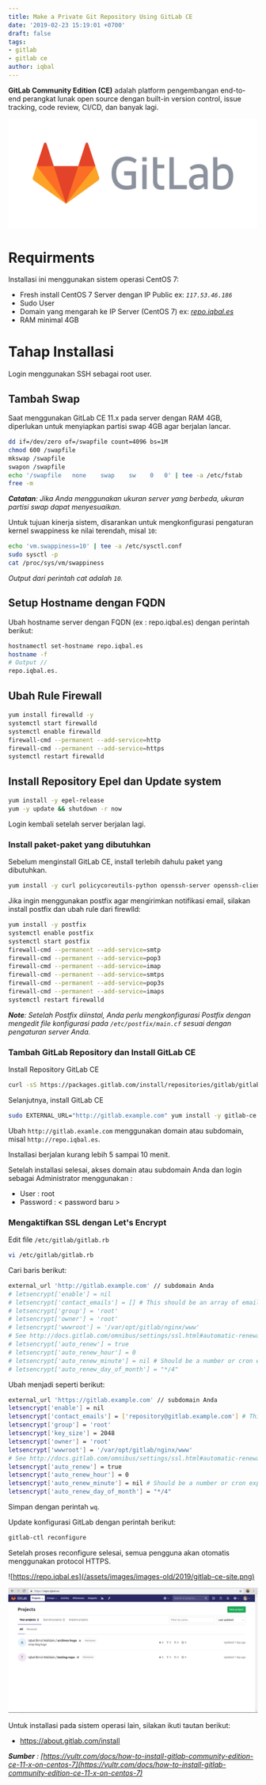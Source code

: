 ```yaml
---
title: Make a Private Git Repository Using GitLab CE
date: '2019-02-23 15:19:01 +0700'
draft: false
tags:
- gitlab
- gitlab ce
author: iqbal
---
```


**GitLab Community Edition (CE)** adalah platform pengembangan end-to-end perangkat lunak open source dengan built-in version control, issue tracking, code review, CI/CD, dan banyak lagi.

![GitLab CE](/assets/images/images-old/2019/gitlab-ce.png)

# Requirments

Installasi ini menggunakan sistem operasi CentOS 7:

- Fresh install CentOS 7 Server dengan IP Public ex: _`117.53.46.186`_
- Sudo User
- Domain yang mengarah ke IP Server (CentOS 7) ex: [_repo.iqbal.es_](https://repo.iqbal.es)
- RAM minimal 4GB

# Tahap Installasi

Login menggunakan SSH sebagai root user.

## Tambah Swap

Saat menggunakan GitLab CE 11.x pada server dengan RAM 4GB, diperlukan untuk menyiapkan partisi swap 4GB agar berjalan lancar.

```bash
dd if=/dev/zero of=/swapfile count=4096 bs=1M
chmod 600 /swapfile
mkswap /swapfile
swapon /swapfile
echo '/swapfile   none    swap    sw    0   0' | tee -a /etc/fstab
free -m
```

_**Catatan**: Jika Anda menggunakan ukuran server yang berbeda, ukuran partisi swap dapat menyesuaikan._

Untuk tujuan kinerja sistem, disarankan untuk mengkonfigurasi pengaturan kernel swappiness ke nilai terendah, misal `10`:

```bash
echo 'vm.swappiness=10' | tee -a /etc/sysctl.conf
sudo sysctl -p
cat /proc/sys/vm/swappiness
```

_Output dari perintah cat adalah `10`._

## Setup Hostname dengan FQDN

Ubah hostname server dengan FQDN (ex : repo.iqbal.es) dengan perintah berikut:

```bash
hostnamectl set-hostname repo.iqbal.es
hostname -f
# Output //
repo.iqbal.es.
```

## Ubah Rule Firewall
```bash
yum install firewalld -y
systemctl start firewalld
systemctl enable firewalld
firewall-cmd --permanent --add-service=http
firewall-cmd --permanent --add-service=https
systemctl restart firewalld
```

## Install Repository Epel dan Update system
```bash
yum install -y epel-release
yum -y update && shutdown -r now
```
Login kembali setelah server berjalan lagi.

### Install paket-paket yang dibutuhkan
Sebelum menginstall GitLab CE, install terlebih dahulu paket yang dibutuhkan.

```bash
yum install -y curl policycoreutils-python openssh-server openssh-clients
```

Jika ingin menggunakan postfix agar mengirimkan notifikasi email, silakan install postfix dan ubah rule dari firewlld:

```bash
yum install -y postfix
systemctl enable postfix
systemctl start postfix
firewall-cmd --permanent --add-service=smtp
firewall-cmd --permanent --add-service=pop3
firewall-cmd --permanent --add-service=imap
firewall-cmd --permanent --add-service=smtps
firewall-cmd --permanent --add-service=pop3s
firewall-cmd --permanent --add-service=imaps
systemctl restart firewalld
```
_**Note**: Setelah Postfix diinstal, Anda perlu mengkonfigurasi Postfix dengan mengedit file konfigurasi pada `/etc/postfix/main.cf` sesuai dengan pengaturan server Anda._

### Tambah GitLab Repository dan Install GitLab CE

Install Repository GitLab CE

```bash
curl -sS https://packages.gitlab.com/install/repositories/gitlab/gitlab-ce/script.rpm.sh | bash
```
Selanjutnya, install GitLab CE

```bash
sudo EXTERNAL_URL="http://gitlab.example.com" yum install -y gitlab-ce
```
Ubah `http://gitlab.examle.com` menggunakan domain atau subdomain, misal `http://repo.iqbal.es`.

Installasi berjalan kurang lebih 5 sampai 10 menit.

Setelah installasi selesai, akses domain atau subdomain Anda dan login sebagai Administrator menggunakan :

- User : root
- Password : < password baru >

### Mengaktifkan SSL dengan Let's Encrypt

Edit file `/etc/gitlab/gitlab.rb`

```bash
vi /etc/gitlab/gitlab.rb
```

Cari baris berikut:

```bash
external_url 'http://gitlab.example.com' // subdomain Anda
# letsencrypt['enable'] = nil
# letsencrypt['contact_emails'] = [] # This should be an array of email addresses to add as contacts
# letsencrypt['group'] = 'root'
# letsencrypt['owner'] = 'root'
# letsencrypt['wwwroot'] = '/var/opt/gitlab/nginx/www'
# See http://docs.gitlab.com/omnibus/settings/ssl.html#automatic-renewal for more on these sesttings
# letsencrypt['auto_renew'] = true
# letsencrypt['auto_renew_hour'] = 0
# letsencrypt['auto_renew_minute'] = nil # Should be a number or cron expression, if specified.
# letsencrypt['auto_renew_day_of_month'] = "*/4"
```

Ubah menjadi seperti berikut:

```bash
external_url 'https://gitlab.example.com' // subdomain Anda
letsencrypt['enable'] = nil
letsencrypt['contact_emails'] = ['repository@gitlab.example.com'] # This should be an array of email addresses to add as contacts
letsencrypt['group'] = 'root'
letsencrypt['key_size'] = 2048
letsencrypt['owner'] = 'root'
letsencrypt['wwwroot'] = '/var/opt/gitlab/nginx/www'
# See http://docs.gitlab.com/omnibus/settings/ssl.html#automatic-renewal for more on these sesttings
letsencrypt['auto_renew'] = true
letsencrypt['auto_renew_hour'] = 0
letsencrypt['auto_renew_minute'] = nil # Should be a number or cron expression, if specified.
letsencrypt['auto_renew_day_of_month'] = "*/4"
```
Simpan dengan perintah `wq`.

Update konfigurasi GitLab dengan perintah berikut:

```bash
gitlab-ctl reconfigure
```

Setelah proses reconfigure selesai, semua pengguna akan otomatis menggunakan protocol HTTPS.

![https://repo.iqbal.es](/assets/images/images-old/2019/gitlab-ce-site.png)

![Dashboard GitLab CE](/assets/images/images-old/2019/gitlab-ce-dashboard.png)

Untuk installasi pada sistem operasi lain, silakan ikuti tautan berikut:

- https://about.gitlab.com/install

_**Sumber** : [https://vultr.com/docs/how-to-install-gitlab-community-edition-ce-11-x-on-centos-7](https://vultr.com/docs/how-to-install-gitlab-community-edition-ce-11-x-on-centos-7)_
